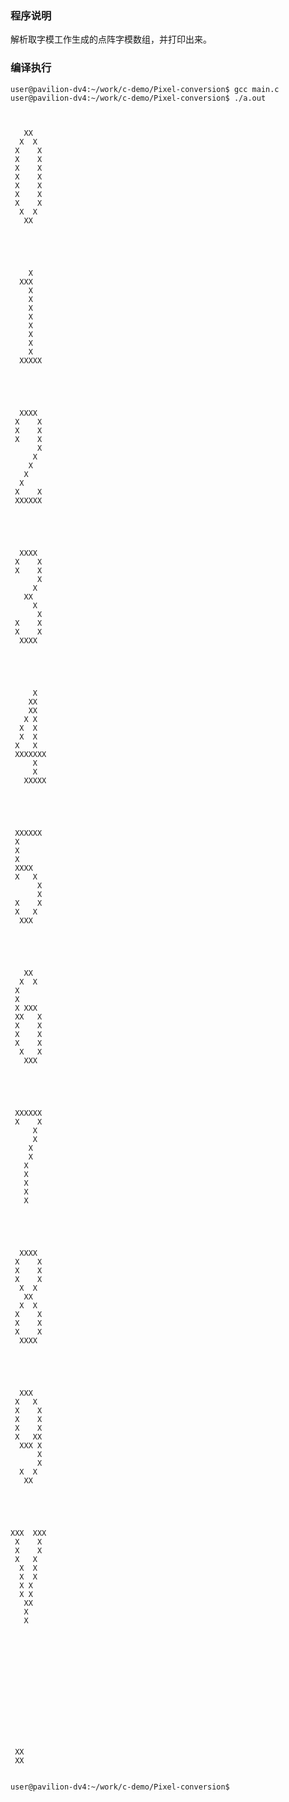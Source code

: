 ### 程序说明

解析取字模工作生成的点阵字模数组，并打印出来。

### 编译执行

    user@pavilion-dv4:~/work/c-demo/Pixel-conversion$ gcc main.c 
    user@pavilion-dv4:~/work/c-demo/Pixel-conversion$ ./a.out 
            
            
            
       XX   
      X  X  
     X    X 
     X    X 
     X    X 
     X    X 
     X    X 
     X    X 
     X    X 
      X  X  
       XX   
            
            
            
            
            
        X   
      XXX   
        X   
        X   
        X   
        X   
        X   
        X   
        X   
        X   
      XXXXX 
            
            
            
            
            
      XXXX  
     X    X 
     X    X 
     X    X 
          X 
         X  
        X   
       X    
      X     
     X    X 
     XXXXXX 
            
            
            
            
            
      XXXX  
     X    X 
     X    X 
          X 
         X  
       XX   
         X  
          X 
     X    X 
     X    X 
      XXXX  
            
            
            
            
            
         X  
        XX  
        XX  
       X X  
      X  X  
      X  X  
     X   X  
     XXXXXXX
         X  
         X  
       XXXXX
            
            
            
            
            
     XXXXXX 
     X      
     X      
     X      
     XXXX   
     X   X  
          X 
          X 
     X    X 
     X   X  
      XXX   
            
            
            
            
            
       XX   
      X  X  
     X      
     X      
     X XXX  
     XX   X 
     X    X 
     X    X 
     X    X 
      X   X 
       XXX  
            
            
            
            
            
     XXXXXX 
     X    X 
         X  
         X  
        X   
        X   
       X    
       X    
       X    
       X    
       X    
            
            
            
            
            
      XXXX  
     X    X 
     X    X 
     X    X 
      X  X  
       XX   
      X  X  
     X    X 
     X    X 
     X    X 
      XXXX  
            
            
            
            
            
      XXX   
     X   X  
     X    X 
     X    X 
     X    X 
     X   XX 
      XXX X 
          X 
          X 
      X  X  
       XX   
            
            
            
            
            
    XXX  XXX
     X    X 
     X    X 
     X   X  
      X  X  
      X  X  
      X X   
      X X   
       XX   
       X    
       X    
            
            
            
            
            
            
            
            
            
            
            
            
            
            
     XX     
     XX     
            
            
    user@pavilion-dv4:~/work/c-demo/Pixel-conversion$ 